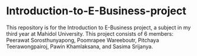 # Introduction-to-E-Business-project
This repository is for the Introduction to E-Business project, a subject in my third year at Mahidol University.
This project consists of 6 members: Peerawat Sorosthunyapong, Poomrapee Wareeboutr, Pitchaya Teerawongpairoj, Pawin Khamlaksana, and Sasima Srijanya.
